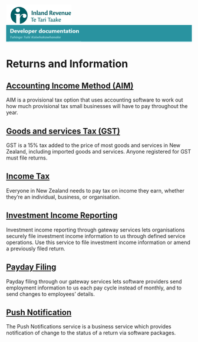 ![IRD logo](Images/IRlogo.gif)
![Software Dev](Images/SoftwareDev.png)

# Returns and Information

## [Accounting Income Method (AIM)](./Service%20-%20AIM/)

AIM is a provisional tax option that uses accounting software to work out how much provisional tax small businesses will have to pay throughout the year.

## [Goods and services Tax (GST)](./Service%20-%20GST/)

GST is a 15% tax added to the price of most goods and services in New Zealand, including imported goods and services. Anyone registered for GST must file returns.

## [Income Tax](./Service%20-%20Income%20Tax/)

Everyone in New Zealand needs to pay tax on income they earn, whether they’re an individual, business, or organisation.

## [Investment Income Reporting](./Service%20-%20Investment%20Income%20Reporting/)

Investment income reporting through gateway services lets organisations securely file investment income information to us through defined service operations. Use this service to file investment income information or amend a previously filed return.

## [Payday Filing](./Service%20-%20Payday%20Filing/)

Payday filing through our gateway services lets software providers send employment information to us each pay cycle instead of monthly, and to send changes to employees’ details.

## [Push Notification](./Service%20-%20Push%20Notification/)

The Push Notifications service is a business service which provides notification of change to the status of a return via software packages.